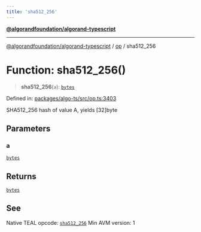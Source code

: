 ```yaml
---
title: 'sha512_256'
---
```


[**@algorandfoundation/algorand-typescript**](../../README.md)

---

[@algorandfoundation/algorand-typescript](../../README.md) / [op](../README.md) / sha512_256

# Function: sha512_256()

> **sha512_256**(`a`): [`bytes`](../../index/type-aliases/bytes.md)

Defined in: [packages/algo-ts/src/op.ts:3403](https://github.com/algorandfoundation/puya-ts/blob/main/packages/algo-ts/src/op.ts#L3403)

SHA512_256 hash of value A, yields [32]byte

## Parameters

### a

[`bytes`](../../index/type-aliases/bytes.md)

## Returns

[`bytes`](../../index/type-aliases/bytes.md)

## See

Native TEAL opcode: [`sha512_256`](https://developer.algorand.org/docs/get-details/dapps/avm/teal/opcodes/v10/#sha512_256)
Min AVM version: 1
